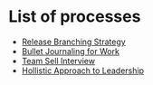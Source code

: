# List of processes

-   [Release Branching Strategy](https://github.com/knitcodemonkey/processes/blob/master/Release_Branching%20Strategy.png)
-   [Bullet Journaling for Work](https://github.com/knitcodemonkey/processes/blob/master/bullet_journaling_for_adhd.md)
-   [Team Sell Interview](https://github.com/knitcodemonkey/processes/blob/master/team_sell_interview.md)
-   [Hollistic Approach to Leadership](https://github.com/knitcodemonkey/processes/blob/master/hollistic_approach_to_leadership.md)

